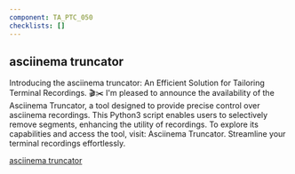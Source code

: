 ```yaml
---
component: TA_PTC_050
checklists: []
---
```


## asciinema truncator

Introducing the asciinema truncator: An Efficient Solution for Tailoring Terminal Recordings. 🎬✂️ I'm pleased to announce the availability of the Asciinema Truncator, a tool designed to provide precise control over asciinema recordings. This Python3 script enables users to selectively remove segments, enhancing the utility of recordings. To explore its capabilities and access the tool, visit: Asciinema Truncator. Streamline your terminal recordings effortlessly.

[asciinema truncator](https://gist.github.com/cprima/d0973019db4d0654a364a1498f45ff80)

